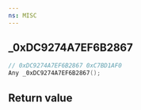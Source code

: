 ```yaml
---
ns: MISC
---
```

## _0xDC9274A7EF6B2867

```c
// 0xDC9274A7EF6B2867 0xC7BD1AF0
Any _0xDC9274A7EF6B2867();
```


## Return value
